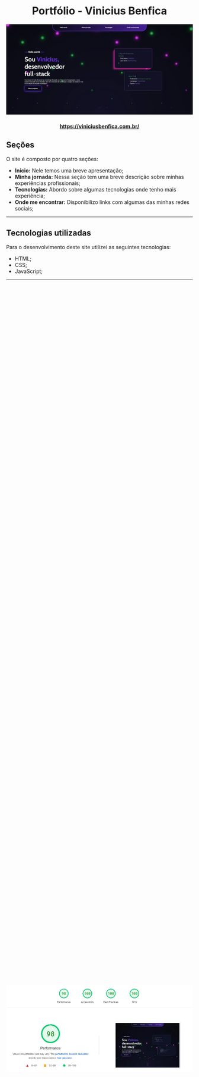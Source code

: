 <h1 align="center">Portfólio - Vinicius Benfica</h1>

![Resultado final do projeto](img/preview.webp)

<h4 align="center"><a target="_blank" href="https://viniciusbenfica.com.br/">https://viniciusbenfica.com.br/</a></h4>

## Seções

O site é composto por quatro seções:

- **Início:** Nele temos uma breve apresentação;
- **Minha jornada:** Nessa seção tem uma breve descrição sobre minhas experiências profissionais;
- **Tecnologias:** Abordo sobre algumas tecnologias onde tenho mais experiência;
- **Onde me encontrar:** Disponibilizo links com algumas das minhas redes sociais;

---

## Tecnologias utilizadas

Para o desenvolvimento deste site utilizei as seguintes tecnologias:

- HTML;
- CSS;
- JavaScript;

---

<div style="display: flex; justify-content: center; align-items: center; height: 100vh;">
  <img src="img/performance.webp" alt="Boas práticas" style="max-width: 100%; max-height: 100%; object-fit: contain;">
</div>
